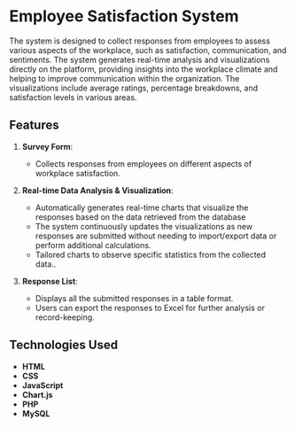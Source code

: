 # Employee Satisfaction System

The system is designed to collect responses from employees to assess various aspects of the workplace, such as satisfaction, communication, and sentiments. 
The system generates real-time analysis and visualizations directly on the platform, providing insights into the workplace climate and helping to improve communication within the organization.
The visualizations include average ratings, percentage breakdowns, and satisfaction levels in various areas.

## Features

1. **Survey Form**:
   - Collects responses from employees on different aspects of workplace satisfaction.

2. **Real-time Data Analysis & Visualization**:
   - Automatically generates real-time charts that visualize the responses based on the data retrieved from the database
   - The system continuously updates the visualizations as new responses are submitted without needing to import/export data or perform additional calculations.
   - Tailored charts to observe specific statistics from the collected data..

3. **Response List**:
   - Displays all the submitted responses in a table format.
   - Users can export the responses to Excel for further analysis or record-keeping.

## Technologies Used

- **HTML**
- **CSS**
- **JavaScript**
- **Chart.js**
- **PHP**
- **MySQL**
  
